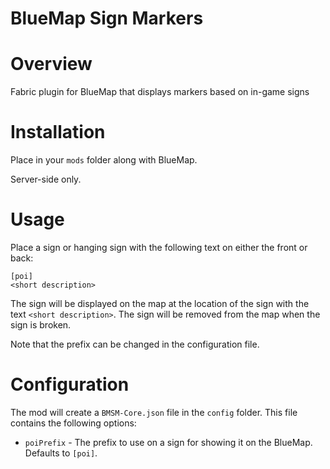 BlueMap Sign Markers
====================

# Overview
Fabric plugin for BlueMap that displays markers based on in-game signs

# Installation
Place in your `mods` folder along with BlueMap.

Server-side only.

# Usage
Place a sign or hanging sign with the following text on either the front or back:
```
[poi]
<short description>
```
The sign will be displayed on the map at the location of the sign with the text `<short description>`. The sign will be removed from the map when the sign is broken.

Note that the prefix can be changed in the configuration file.

# Configuration
The mod will create a `BMSM-Core.json` file in the `config` folder. This file contains the following options:
- `poiPrefix` - The prefix to use on a sign for showing it on the BlueMap. Defaults to `[poi]`.